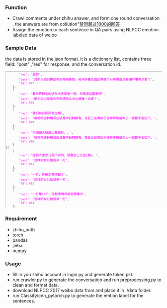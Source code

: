 ### Function

- Crawl comments under zhihu answer, and form one round conversation , the answers are from collution"[赞同超过1000的回答](**https://www.zhihu.com/collection/19928423**)
- Assign the emotion to each sentence in QA pairs using NLPCC emotion labeled data of weibo 

### Sample Data

the data is stored in the json format. it is a dictionary list, contains three field: "post" ,"res" for response, and the conversation id.

<img src="./img/1.png">

### Requirement

- zhihu_outh
- torch
- pandas
- jieba
- numpy

### Usage

- fill in you zhihu account in login.py and generate token.pkl.
- run crawler.py to generate the conversation and run preprocessing.py to clean and format data.
- download NLPCC 2017 weibo data from and place it in ./data  folder.
- run Classify/cnn_pytorch.py to generate the emtion label for the sentences.
